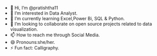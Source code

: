 - 👋 Hi, I’m @pratishtha11
- 👀 I’m interested in Data Analyst.
- 🌱 I’m currently learning Excel,Power Bi, SQL & Python.
- 💞️ I’m looking to collaborate on  open source projects related to data visualization.
- 📫 How to reach me through Social Media.
- 😄 Pronouns:she/her.
- ⚡ Fun fact: Calligraphy.

<!---
pratishtha11/pratishtha11 is a ✨ special ✨ repository because its `README.md` (this file) appears on your GitHub profile.
You can click the Preview link to take a look at your changes.
--->
